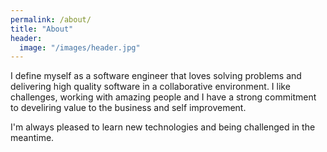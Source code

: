 ```yaml
---
permalink: /about/
title: "About"
header:
  image: "/images/header.jpg"
---
```


I define myself as a software engineer that loves solving problems and delivering high quality software in a collaborative environment. I like challenges, working with amazing people and I have a strong commitment to develiring value to the business and self improvement.

I'm always pleased to learn new technologies and being challenged in the meantime.